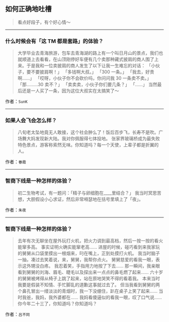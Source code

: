 ## 如何正确地吐槽

> 看点好段子，有个好心情～


 
---

### 什么时候会有「这 TM 都是套路」的体验？

> 大学毕业去青海旅游，包车去青海湖的路上有一个叫日月山的景点，我们也就顺道上去看看，在山顶刚停好车便有几个卖那种藏式披肩的商人围了上来。于是我和一位卖披肩的商人发生了以下让我一生难忘的对话：
> 「小伙子，要不要披肩啊！」
> 「多钱啊大叔。」
> 「300 一条。」
> 「我去，好贵啊……」
> 「哎呀，小伙子你不会砍价吗，你问问我 30 一条卖不卖。」
> 「那………30 卖不？」
> 「卖卖卖，小伙子你们要几条？」
> 「……」
> 当然最后还是一人买了一条，因为这位大叔实在太搞笑了～


作者：`SunK`

---

### 如果人会飞会怎么样？

> 八旬老太坠地竟无人敢接，这个社会肿么了！饭后百步飞，长寿不是吹。广场舞大妈发现新大陆。我对你佩服得七体投地。 张家界玻璃桥成为最失败特色景点，游客称索然无味。你知道吗？每一个天使，上辈子都是折翼的人。


作者：`眷霞`

---

### 智商下线是一种怎样的体验？

> 初二生物考试，有一题问：「精子与卵细胞在____里结合？」
> 我当时冥思苦想，大胆假设小心求证，然后非常嘚瑟地在括号里填上了「夜」。


作者：`朱夜`

---

### 智商下线是一种怎样的体验？

> 去年有次无聊坐在屋外玩打火机，把火力调到最高档，然后一按一按的看火能窜多高。
> 事实证明火确实能窜老高……
> 进屋的时候，碰巧看到来我家玩的舅舅从口袋里摸出一根烟来，叼在嘴上，正到处摸打火机。
> 我当时脑子一抽，凑过去笑着说，来，舅舅，我帮你点火。
> 舅舅慈爱的看我一眼，表示这外甥没白疼。
> 我忍着笑，手指用力地按了下去……
> 那一瞬间，我亲眼看到舅舅的刘海、眉毛、睫毛以及探出来一点点的鼻毛燃了起来……
> 六十岁的舅舅被烤得从椅子上跳了起来，站在原地哭笑不得的看着我。
> 本来当时我要是假装不知情、手忙脚乱的道歉这事就过去了。
> 但当我看到舅舅的两个鼻孔冒出一缕淡淡的青烟时，我一下没绷住，趴在桌子上笑了起来……
> 当时我爸，我妈，我外婆都在……
> 我妈看傻逼似的看我一眼，叹了口气说……
> 你今年二十三了，你知道吗？你知道吗？


作者：`吕不同`
